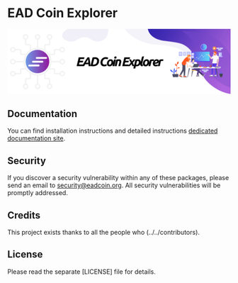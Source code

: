 # EAD Coin Explorer

<p align="center">
    <img src="https://github.com/eadcoin/explorer/blob/main/banner.png" />
</p>

## Documentation

You can find installation instructions and detailed instructions [dedicated documentation site](https://docs.eadcoin.org).

## Security

If you discover a security vulnerability within any of these packages, please send an email to security@eadcoin.org. All security vulnerabilities will be promptly addressed.

## Credits

This project exists thanks to all the people who (../../contributors).

## License

Please read the separate [LICENSE] file for details.
